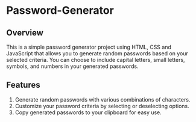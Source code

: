 # Password-Generator

## Overview

This is a simple password generator project using HTML, CSS and JavaScript that allows you to generate random passwords based on your selected criteria. You can choose to include capital letters, small letters, symbols, and numbers in your generated passwords.

## Features

1. Generate random passwords with various combinations of characters.
2. Customize your password criteria by selecting or deselecting options.
3. Copy generated passwords to your clipboard for easy use.
